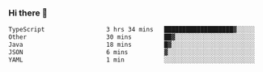 ### Hi there 👋

<!--START_SECTION:waka-->

```txt
TypeScript                 3 hrs 34 mins   ███████████████████▓░░░░░   79.03 %
Other                      30 mins         ██▓░░░░░░░░░░░░░░░░░░░░░░   11.21 %
Java                       18 mins         █▓░░░░░░░░░░░░░░░░░░░░░░░   06.99 %
JSON                       6 mins          ▓░░░░░░░░░░░░░░░░░░░░░░░░   02.26 %
YAML                       1 min           ░░░░░░░░░░░░░░░░░░░░░░░░░   00.41 %
```

<!--END_SECTION:waka-->

<!--
**jerry-shao/jerry-shao** is a ✨ _special_ ✨ repository because its `README.md` (this file) appears on your GitHub profile.

Here are some ideas to get you started:

- 🔭 I’m currently working on ...
- 🌱 I’m currently learning ...
- 👯 I’m looking to collaborate on ...
- 🤔 I’m looking for help with ...
- 💬 Ask me about ...
- 📫 How to reach me: ...
- 😄 Pronouns: ...
- ⚡ Fun fact: ...
-->

